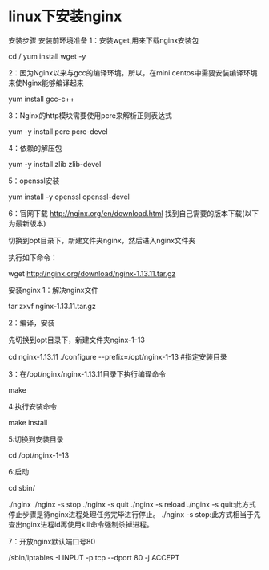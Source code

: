 # linux下安装nginx

安装步骤
安装前环境准备
1：安装wget,用来下载nginx安装包

cd /
yum install wget -y


2：因为Nginx以来与gcc的编译环境，所以，在mini centos中需要安装编译环境来使Nginx能够编译起来

yum install gcc-c++
  

3：Nginx的http模块需要使用pcre来解析正则表达式

yum -y install pcre pcre-devel


4：依赖的解压包

yum -y install zlib zlib-devel


5：openssl安装

yum install -y openssl openssl-devel
 

6：官网下载 http://nginx.org/en/download.html 找到自己需要的版本下载(以下为最新版本)

切换到opt目录下，新建文件夹nginx，然后进入nginx文件夹


执行如下命令：

wget  http://nginx.org/download/nginx-1.13.11.tar.gz


安装nginx
1：解决nginx文件

tar zxvf nginx-1.13.11.tar.gz


2：编译，安装

先切换到opt目录下，新建文件夹nginx-1-13


cd nginx-1.13.11
./configure  --prefix=/opt/nginx-1-13      #指定安装目录
 

3：在/opt/nginx/nginx-1.13.11目录下执行编译命令

make




4:执行安装命令

make install


5:切换到安装目录

cd /opt/nginx-1-13


6:启动

cd sbin/

./nginx 
./nginx -s stop
./nginx -s quit
./nginx -s reload
./nginx -s quit:此方式停止步骤是待nginx进程处理任务完毕进行停止。
./nginx -s stop:此方式相当于先查出nginx进程id再使用kill命令强制杀掉进程。


7：开放nginx默认端口号80

/sbin/iptables -I INPUT -p tcp --dport 80 -j ACCEPT